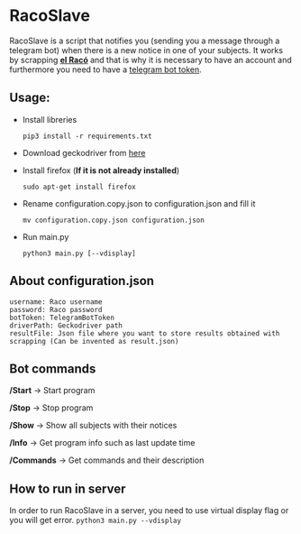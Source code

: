 # RacoSlave
RacoSlave is a script that notifies you (sending you a message through a telegram bot) when there is a new notice in one of your subjects.
It works by scrapping 
[**el Racó**](https://raco.fib.upc.edu/home/portada/omar.anibal.garcia) and that is why it is necessary to have an account and furthermore you need to have a [telegram bot token](https://core.telegram.org/bots#6-botfather).

## Usage: 

- Install libreries

    ```pip3 install -r requirements.txt```

- Download geckodriver from [here](https://github.com/mozilla/geckodriver/releases)

- Install firefox (**If it is not already installed**)

    ```sudo apt-get install firefox```

- Rename configuration.copy.json to configuration.json and fill it

    ```mv configuration.copy.json configuration.json```

- Run main.py

    ```python3 main.py [--vdisplay]```


## About configuration.json
    username: Raco username
    password: Raco password
    botToken: TelegramBotToken
    driverPath: Geckodriver path
    resultFile: Json file where you want to store results obtained with scrapping (Can be invented as result.json)

## Bot commands
**/Start** -> Start program

**/Stop** -> Stop program

**/Show** -> Show all subjects with their notices

**/Info** -> Get program info such as last update time

**/Commands** -> Get commands and their description

## How to run in server
In order to run RacoSlave in a server, you need to use virtual display flag or you will get error.
```python3 main.py --vdisplay```